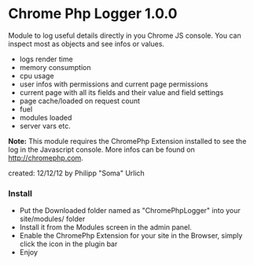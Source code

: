 Chrome Php Logger 1.0.0
=======================

Module to log useful details directly in you Chrome JS console. You can inspect most as objects and see infos or values.

- logs render time
- memory consumption
- cpu usage
- user infos with permissions and current page permissions
- current page with all its fields and their value and field settings
- page cache/loaded on request count
- fuel
- modules loaded
- server vars etc.

**Note:**
This module requires the ChromePhp Extension installed to see the log in the Javascript console.
More infos can be found on http://chromephp.com.

created: 12/12/12 by Philipp "Soma" Urlich

### Install

- Put the Downloaded folder named as "ChromePhpLogger" into your site/modules/ folder
- Install it from the Modules screen in the admin panel.
- Enable the ChromePhp Extension for your site in the Browser, simply click the icon in the plugin bar
- Enjoy

